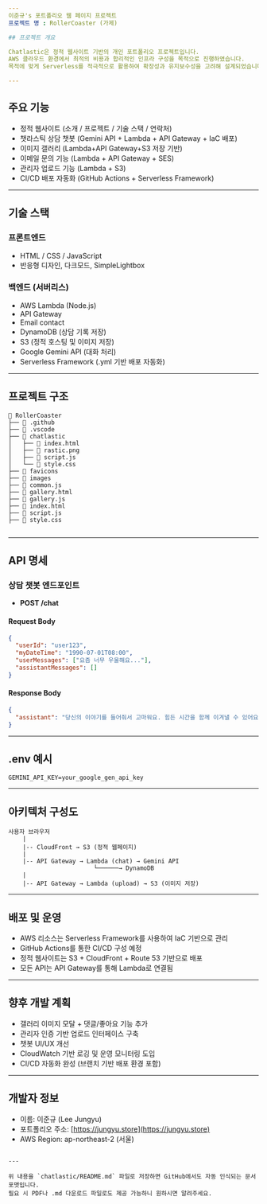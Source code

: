 ```yaml
---
이준규's 포트폴리오 웹 페이지 프로젝트 
프로젝트 명 : RollerCoaster (가제)

## 프로젝트 개요

Chatlastic은 정적 웹사이트 기반의 개인 포트폴리오 프로젝트입니다.  
AWS 클라우드 환경에서 최적의 비용과 합리적인 인프라 구성을 목적으로 진행하였습니다.
목적에 맞게 Serverless를 적극적으로 활용하여 확장성과 유지보수성을 고려해 설계되었습니다.

---
```


## 주요 기능

- 정적 웹사이트 (소개 / 프로젝트 / 기술 스택 / 연락처)
- 챗라스틱 상담 챗봇 (Gemini API + Lambda + API Gateway + IaC 배포)
- 이미지 갤러리 (Lambda+API Gateway+S3 저장 기반)
- 이메일 문의 기능 (Lambda + API Gateway + SES)
- 관리자 업로드 기능 (Lambda + S3)
- CI/CD 배포 자동화 (GitHub Actions + Serverless Framework)

---

## 기술 스택

### 프론트엔드

- HTML / CSS / JavaScript
- 반응형 디자인, 다크모드, SimpleLightbox

### 백엔드 (서버리스)

- AWS Lambda (Node.js)
- API Gateway
- Email contact
- DynamoDB (상담 기록 저장)
- S3 (정적 호스팅 및 이미지 저장)
- Google Gemini API (대화 처리)
- Serverless Framework (.yml 기반 배포 자동화)

---

## 프로젝트 구조

```
📁 RollerCoaster
├── 📁 .github
├── 📁 .vscode
├── 📁 chatlastic
│   ├── 📄 index.html      
│   ├── 📄 rastic.png       
│   ├── 📄 script.js        
│   └── 📄 style.css       
├── 📁 favicons
├── 📁 images
├── 📄 common.js            
├── 📄 gallery.html         
├── 📄 gallery.js           
├── 📄 index.html           
├── 📄 script.js            
├── 📄 style.css            


````

---

## API 명세

### 상담 챗봇 엔드포인트

- **POST /chat**

#### Request Body

```json
{
  "userId": "user123",
  "myDateTime": "1990-07-01T08:00",
  "userMessages": ["요즘 너무 우울해요..."],
  "assistantMessages": []
}
````

#### Response Body

```json
{
  "assistant": "당신의 이야기를 들어줘서 고마워요. 힘든 시간을 함께 이겨낼 수 있어요."
}
```

---

## .env 예시

```
GEMINI_API_KEY=your_google_gen_api_key
```

---

## 아키텍처 구성도

```
사용자 브라우저
    |
    |-- CloudFront → S3 (정적 웹페이지)
    |
    |-- API Gateway → Lambda (chat) → Gemini API
                        └──────→ DynamoDB
    |
    |-- API Gateway → Lambda (upload) → S3 (이미지 저장)
```

---

## 배포 및 운영

* AWS 리소스는 Serverless Framework를 사용하여 IaC 기반으로 관리
* GitHub Actions를 통한 CI/CD 구성 예정
* 정적 웹사이트는 S3 + CloudFront + Route 53 기반으로 배포
* 모든 API는 API Gateway를 통해 Lambda로 연결됨

---

## 향후 개발 계획

* 갤러리 이미지 모달 + 댓글/좋아요 기능 추가
* 관리자 인증 기반 업로드 인터페이스 구축
* 챗봇 UI/UX 개선
* CloudWatch 기반 로깅 및 운영 모니터링 도입
* CI/CD 자동화 완성 (브랜치 기반 배포 환경 포함)

---

## 개발자 정보

* 이름: 이준규 (Lee Jungyu)
* 포트폴리오 주소: [https://jungyu.store](https://jungyu.store)
* AWS Region: ap-northeast-2 (서울)

```

---

위 내용을 `chatlastic/README.md` 파일로 저장하면 GitHub에서도 자동 인식되는 문서 포맷입니다.  
필요 시 PDF나 .md 다운로드 파일로도 제공 가능하니 원하시면 알려주세요.
```
